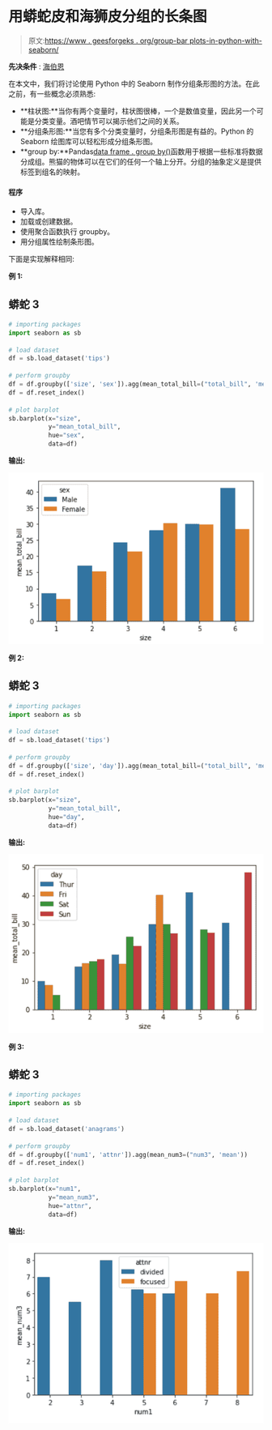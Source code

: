 # 用蟒蛇皮和海狮皮分组的长条图

> 原文:[https://www . geesforgeks . org/group-bar plots-in-python-with-seaborn/](https://www.geeksforgeeks.org/grouped-barplots-in-python-with-seaborn/)

**先决条件** : [海伯恩](https://www.geeksforgeeks.org/introduction-to-seaborn-python/)

在本文中，我们将讨论使用 Python 中的 Seaborn 制作分组条形图的方法。在此之前，有一些概念必须熟悉:

*   **柱状图:**当你有两个变量时，柱状图很棒，一个是数值变量，因此另一个可能是分类变量。酒吧情节可以揭示他们之间的关系。
*   **分组条形图:**当您有多个分类变量时，分组条形图是有益的。Python 的 Seaborn 绘图库可以轻松形成分组条形图。
*   **group by:**Pandas[data frame . group by()](https://www.geeksforgeeks.org/python-pandas-dataframe-groupby/)函数用于根据一些标准将数据分成组。熊猫的物体可以在它们的任何一个轴上分开。分组的抽象定义是提供标签到组名的映射。

#### 程序

*   导入库。
*   加载或创建数据。
*   使用聚合函数执行 groupby。
*   用分组属性绘制条形图。

下面是实现解释相同:

**例 1:**

## 蟒蛇 3

```py
# importing packages
import seaborn as sb

# load dataset
df = sb.load_dataset('tips')

# perform groupby
df = df.groupby(['size', 'sex']).agg(mean_total_bill=("total_bill", 'mean'))
df = df.reset_index()

# plot barplot
sb.barplot(x="size",
           y="mean_total_bill",
           hue="sex",
           data=df)
```

**输出:**

![](img/d65e0a1fb519a701bc5b312ac0bd2ead.png)

**例 2:**

## 蟒蛇 3

```py
# importing packages
import seaborn as sb

# load dataset
df = sb.load_dataset('tips')

# perform groupby
df = df.groupby(['size', 'day']).agg(mean_total_bill=("total_bill", 'mean'))
df = df.reset_index()

# plot barplot
sb.barplot(x="size",
           y="mean_total_bill",
           hue="day",
           data=df)
```

**输出:**

![](img/757281a79d7d808cb72d7dc8966eb535.png)

**例 3:**

## 蟒蛇 3

```py
# importing packages
import seaborn as sb

# load dataset
df = sb.load_dataset('anagrams')

# perform groupby
df = df.groupby(['num1', 'attnr']).agg(mean_num3=("num3", 'mean'))
df = df.reset_index()

# plot barplot
sb.barplot(x="num1",
           y="mean_num3",
           hue="attnr",
           data=df)
```

**输出:**

![](img/7c17c9e79d589530aba26ce65e9872f9.png)